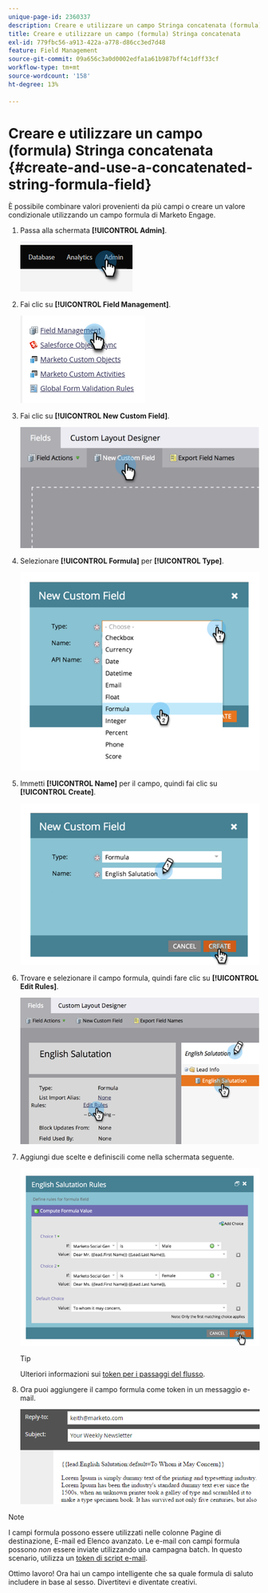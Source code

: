 ```yaml
---
unique-page-id: 2360337
description: Creare e utilizzare un campo Stringa concatenata (formula) - Documenti Marketo - Documentazione del prodotto
title: Creare e utilizzare un campo (formula) Stringa concatenata
exl-id: 779fbc56-a913-422a-a778-d86cc3ed7d48
feature: Field Management
source-git-commit: 09a656c3a0d0002edfa1a61b987bff4c1dff33cf
workflow-type: tm+mt
source-wordcount: '158'
ht-degree: 13%

---
```


# Creare e utilizzare un campo (formula) Stringa concatenata {#create-and-use-a-concatenated-string-formula-field}

È possibile combinare valori provenienti da più campi o creare un valore condizionale utilizzando un campo formula di Marketo Engage.

1. Passa alla schermata **[!UICONTROL Admin]**.

   ![](assets/create-and-use-a-concatenated-string-formula-field-1.png)

1. Fai clic su **[!UICONTROL Field Management]**.

   ![](assets/create-and-use-a-concatenated-string-formula-field-2.png)

1. Fai clic su **[!UICONTROL New Custom Field]**.

   ![](assets/create-and-use-a-concatenated-string-formula-field-3.png)

1. Selezionare **[!UICONTROL Formula]** per **[!UICONTROL Type]**.

   ![](assets/create-and-use-a-concatenated-string-formula-field-4.png)

1. Immetti **[!UICONTROL Name]** per il campo, quindi fai clic su **[!UICONTROL Create]**.

   ![](assets/create-and-use-a-concatenated-string-formula-field-5.png)

1. Trovare e selezionare il campo formula, quindi fare clic su **[!UICONTROL Edit Rules]**.

   ![](assets/create-and-use-a-concatenated-string-formula-field-6.png)

1. Aggiungi due scelte e definiscili come nella schermata seguente.

   ![](assets/create-and-use-a-concatenated-string-formula-field-7.png)

   >[!TIP]
   >
   >Ulteriori informazioni sui [token per i passaggi del flusso](/help/marketo/product-docs/core-marketo-concepts/smart-campaigns/flow-actions/use-tokens-in-flow-steps.md).

1. Ora puoi aggiungere il campo formula come token in un messaggio e-mail.

   ![](assets/create-and-use-a-concatenated-string-formula-field-8.png)

>[!NOTE]
>
>I campi formula possono essere utilizzati nelle colonne Pagine di destinazione, E-mail ed Elenco avanzato. Le e-mail con campi formula possono _non_ essere inviate utilizzando una campagna batch. In questo scenario, utilizza un [token di script e-mail](/help/marketo/product-docs/email-marketing/general/using-tokens/create-an-email-script-token.md).

Ottimo lavoro! Ora hai un campo intelligente che sa quale formula di saluto includere in base al sesso. Divertitevi e diventate creativi.
